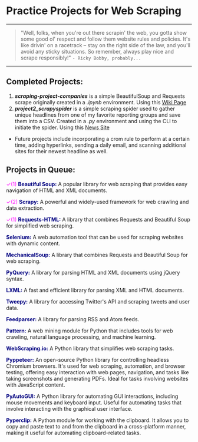 # Practice Projects for Web Scraping

***

> "Well, folks, when you're out there scrapin' the web, you gotta show some good ol' respect and follow them website rules and policies. It's like drivin' on a racetrack – stay on the right side of the law, and you'll avoid any sticky situations. So remember, always play nice and scrape responsibly!" 
> `- Ricky Bobby, probably...`

***

<!-- [name](path or link to click) -->

## Completed Projects:

1. ***scraping-project-companies*** is a simple BeautifulSoup and Requests scrape originally created in a *.ipynb* environment. Using this [Wiki Page](https://en.wikipedia.org/wiki/List_of_largest_companies_in_the_United_States_by_revenue) 
2. ***project2_scrapyspider*** is a simple scraping spider used to gather unique headlines from one of my favorite reporting groups and save them into a CSV. Created in a *.py* environment and using the CLI to initiate the spider. Using this [News Site](https://www.realnewsnotbs.com/us-news/) <br>
 * Future projects include incorporating a crom rule to perform at a certain time, adding hyperlinks, sending a daily email, and scanning additional sites for their newest headline as well. <br>

## Projects in Queue:

<span style="color: magenta">✓(1)</span> <span style="color: navy">**Beautiful Soup:**</span> A popular library for web scraping that provides easy navigation of HTML and XML documents.

<!--
Pros:
Easy to learn and use.
Excellent for parsing HTML and XML documents.
Great for web scraping static web pages.

Cons:
Cannot handle JavaScript-driven content.
-->

<span style="color: magenta">✓(2)</span> <span style="color: navy">**Scrapy:**</span> A powerful and widely-used framework for web crawling and data extraction.

<!--
Pros:
Powerful web scraping framework with robust features.
Supports asynchronous scraping.
Can handle large-scale web scraping projects.

Cons:
May have a steeper learning curve for beginners.
-->

<span style="color: magenta">✓(1)</span> <span style="color: navy">**Requests-HTML:**</span> A library that combines Requests and Beautiful Soup for simplified web scraping.

<!--
Pros:
Combines Requests and Beautiful Soup for a convenient scraping experience.
Easy to use for simple scraping tasks.

Cons:
Limited support for JavaScript-driven websites.
-->

<span style="color: navy">**Selenium:**</span> A web automation tool that can be used for scraping websites with dynamic content.

<!--
Pros:
Supports automation of browser interactions.
Can scrape dynamic websites.
Cross-browser compatibility.

Cons:
Slower than other methods due to browser rendering.
-->

<span style="color: navy">**MechanicalSoup:**</span> A library that combines Requests and Beautiful Soup for web scraping.

<!--
Pros:
Combines Requests and Beautiful Soup for scraping.
Easier for handling forms on websites.

Cons:
Limited support for JavaScript content.
-->

<span style="color: navy">**PyQuery:**</span> A library for parsing HTML and XML documents using jQuery syntax.

<!--
Pros:
jQuery-like syntax for parsing HTML and XML.
Suitable for developers familiar with jQuery.

Cons:
Limited features compared to more comprehensive libraries.
-->

<span style="color: navy">**LXML:**</span> A fast and efficient library for parsing XML and HTML documents.

<!--
Pros:
Fast and efficient XML and HTML parsing.
Supports XPath for advanced selection.

Cons:
Can be complex for beginners.
-->

<span style="color: navy">**Tweepy:**</span> A library for accessing Twitter's API and scraping tweets and user data.

<!--
Pros:
Provides easy access to Twitter API.
Ideal for scraping and interacting with Twitter data.

Cons:
Limited to Twitter-specific data.
-->

<span style="color: navy">**Feedparser:**</span> A library for parsing RSS and Atom feeds.

<!--
Pros:
Simplifies parsing of RSS and Atom feeds.
Suitable for working with syndicated content.

Cons:
Limited to feed parsing.
-->

<span style="color: navy">**Pattern:**</span> A web mining module for Python that includes tools for web crawling, natural language processing, and machine learning.

<!--
Pros:
Offers web mining, natural language processing, and machine learning tools.
Suitable for more advanced web scraping tasks.

Cons:
May be complex for basic scraping.
-->

<span style="color: navy">**WebScraping.io:**</span> A Python library that simplifies web scraping tasks.

<!--
Pros:
Simplifies common web scraping tasks.
Suitable for beginners.

Cons:
Limited to basic web scraping.
-->

<span style="color: navy">**Pyppeteer:**</span> An open-source Python library for controlling headless Chromium browsers. It's used for web scraping, automation, and browser testing, offering easy interaction with web pages, navigation, and tasks like taking screenshots and generating PDFs. Ideal for tasks involving websites with JavaScript content.

<!--
Pros:
Controls headless Chromium for scraping dynamic websites.
Supports tasks like taking screenshots and generating PDFs.

Cons:
Requires a heavier browser engine.
-->

<span style="color: navy">**PyAutoGUI:**</span> A Python library for automating GUI interactions, including mouse movements and keyboard input. Useful for automating tasks that involve interacting with the graphical user interface.

<!--
Pros:
Automates GUI interactions and can simulate user input.
Suitable for tasks that require interaction with desktop applications.

Cons:
May not be suitable for web scraping tasks.
-->

<span style="color: navy">**Pyperclip:**</span> A Python module for working with the clipboard. It allows you to copy and paste text to and from the clipboard in a cross-platform manner, making it useful for automating clipboard-related tasks.

<!--
Pros:
Simplifies clipboard operations.
Cross-platform compatibility.

Cons:
Limited to clipboard-related tasks.
-->